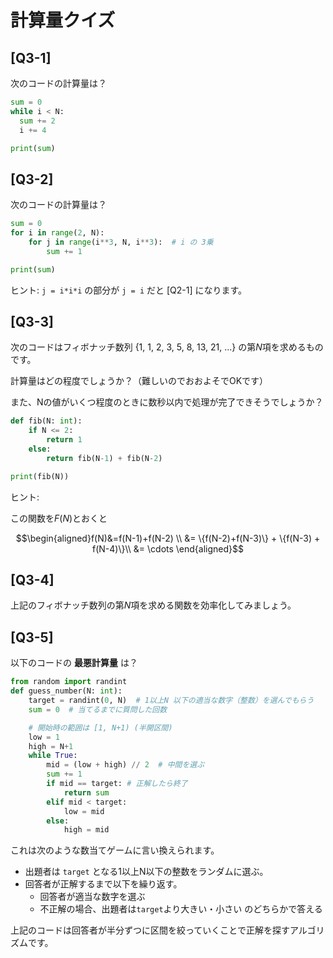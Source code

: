 # 計算量クイズ


## [Q3-1] 
次のコードの計算量は？

```python
sum = 0
while i < N:
  sum += 2
  i += 4

print(sum)
```


## [Q3-2] 
次のコードの計算量は？

```python
sum = 0
for i in range(2, N):
    for j in range(i**3, N, i**3):  # i の 3乗
        sum += 1

print(sum)
```

ヒント: `j = i*i*i` の部分が `j = i` だと [Q2-1] になります。

## [Q3-3]

次のコードはフィボナッチ数列 {1, 1, 2, 3, 5, 8, 13, 21, ...} の第$N$項を求めるものです。

計算量はどの程度でしょうか？（難しいのでおおよそでOKです） 

また、Nの値がいくつ程度のときに数秒以内で処理が完了できそうでしょうか？

```python
def fib(N: int):
    if N <= 2:
        return 1
    else:
        return fib(N-1) + fib(N-2)

print(fib(N))
```

ヒント:

この関数を$F(N)$とおくと

$$\begin{aligned}f(N)&=f(N-1)+f(N-2) \\ &= \{f(N-2)+f(N-3)\} + \{f(N-3) + f(N-4)\}\\ &= \cdots \end{aligned}$$

## [Q3-4]

上記のフィボナッチ数列の第$N$項を求める関数を効率化してみましょう。

## [Q3-5]

以下のコードの **最悪計算量** は？


```python
from random import randint
def guess_number(N: int):
    target = randint(0, N)  # 1以上N 以下の適当な数字（整数）を選んでもらう
    sum = 0  # 当てるまでに質問した回数

    # 開始時の範囲は [1, N+1) (半開区間)
    low = 1
    high = N+1
    while True:
        mid = (low + high) // 2  # 中間を選ぶ
        sum += 1
        if mid == target: # 正解したら終了
            return sum
        elif mid < target:
            low = mid
        else:
            high = mid
```

これは次のような数当てゲームに言い換えられます。

- 出題者は `target` となる1以上N以下の整数をランダムに選ぶ。
- 回答者が正解するまで以下を繰り返す。
  - 回答者が適当な数字を選ぶ
  - 不正解の場合、出題者は`target`より大きい・小さい のどちらかで答える

上記のコードは回答者が半分ずつに区間を絞っていくことで正解を探すアルゴリズムです。